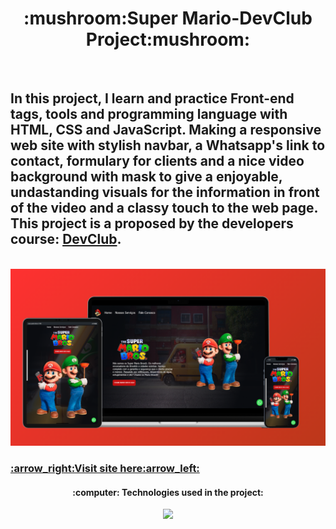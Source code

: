 <h1 align="center">:mushroom:Super Mario-DevClub Project:mushroom:</h1>
<br>
<h2>In this project, I learn and practice Front-end tags, tools and programming language with HTML, CSS and JavaScript. Making a responsive web site with stylish navbar, a Whatsapp's link to contact, formulary for clients and a nice video background with mask to give a enjoyable, undastanding visuals for the information in front of the video and  a classy touch to the web page. This project is a proposed by the developers course: <a href="https://rodolfomori.com.br/devclub">DevClub</a>.</h2>
<br>
<img src="https://github.com/Lazaroodim/SuperMario-Project/blob/main/mario.png/SuperMario-Web.png?raw=true"/>
<h3><a href="https://lazaroodim.github.io/SuperMario-Project/">:arrow_right:Visit site here:arrow_left:</a></h3>
<h4 align="center">:computer: Technologies used in the project:</h4>
<p align="center">
  <a href="https://skillicons.dev">
    <img src="https://skillicons.dev/icons?i=html,css,javascript" />
  </a>
</p>
